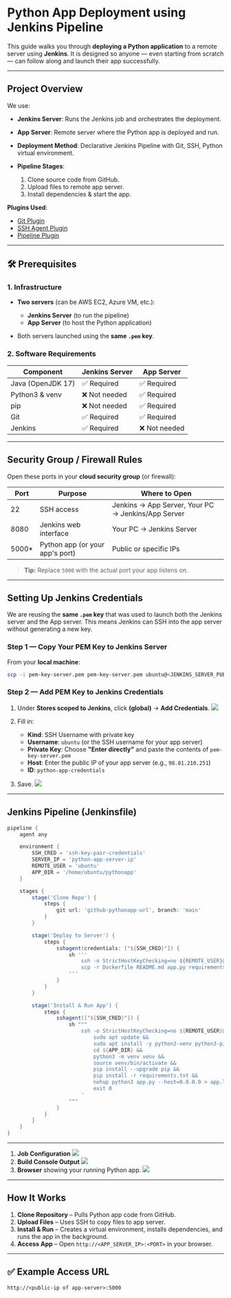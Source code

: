 # Python App Deployment using Jenkins Pipeline

This guide walks you through **deploying a Python application** to a remote server using **Jenkins**.
It is designed so anyone — even starting from scratch — can follow along and launch their app successfully.

---

## Project Overview

We use:

* **Jenkins Server**: Runs the Jenkins job and orchestrates the deployment.
* **App Server**: Remote server where the Python app is deployed and run.
* **Deployment Method**: Declarative Jenkins Pipeline with Git, SSH, Python virtual environment.
* **Pipeline Stages**:

  1. Clone source code from GitHub.
  2. Upload files to remote app server.
  3. Install dependencies & start the app.

**Plugins Used**:

* [Git Plugin](https://plugins.jenkins.io/git/)
* [SSH Agent Plugin](https://plugins.jenkins.io/ssh-agent/)
* [Pipeline Plugin](https://plugins.jenkins.io/workflow-aggregator/)

---

## 🛠 Prerequisites

### 1. Infrastructure

* **Two servers** (can be AWS EC2, Azure VM, etc.):

  * **Jenkins Server** (to run the pipeline)
  * **App Server** (to host the Python application)
* Both servers launched using the **same `.pem` key**.

### 2. Software Requirements

| Component         | Jenkins Server | App Server   |
| ----------------- | -------------- | ------------ |
| Java (OpenJDK 17) | ✅ Required     | ✅ Required   |
| Python3 & venv    | ❌ Not needed   | ✅ Required   |
| pip               | ❌ Not needed   | ✅ Required   |
| Git               | ✅ Required     | ✅ Required   |
| Jenkins           | ✅ Required     | ❌ Not needed |

---

## Security Group / Firewall Rules

Open these ports in your **cloud security group** (or firewall):

| Port   | Purpose                         | Where to Open                                      |
| ------ | ------------------------------- | -------------------------------------------------- |
| 22     | SSH access                      | Jenkins → App Server, Your PC → Jenkins/App Server |
| 8080   | Jenkins web interface           | Your PC → Jenkins Server                           |
| 5000\* | Python app (or your app's port) | Public or specific IPs                             |

> **Tip:** Replace `5000` with the actual port your app listens on.

---

## Setting Up Jenkins Credentials

We are reusing the **same `.pem` key** that was used to launch both the Jenkins server and the App server.
This means Jenkins can SSH into the app server without generating a new key.

### Step 1 — Copy Your PEM Key to Jenkins Server

From your **local machine**:

```bash
scp -i pem-key-server.pem pem-key-server.pem ubuntu@<JENKINS_SERVER_PUBLIC_IP>:/home/ubuntu/
```

### Step 2 — Add PEM Key to Jenkins Credentials

1. Under **Stores scoped to Jenkins**, click **(global)** → **Add Credentials**.
   ![](/python-app-img/credentials-1.png)
2. Fill in:

   * **Kind**: SSH Username with private key
   * **Username**: `ubuntu` (or the SSH username for your app server)
   * **Private Key**: Choose **"Enter directly"** and paste the contents of `pem-key-server.pem`
   * **Host**: Enter the public IP of your app server (e.g., `98.81.210.251`)
   * **ID**: `python-app-credentials`
3. Save.
   ![](/python-app-img/credentials-2.png)

---

## Jenkins Pipeline (Jenkinsfile)

```groovy
pipeline {
    agent any

    environment {
        SSH_CRED = 'ssh-key-pair-credentials'
        SERVER_IP = 'python-app-server-ip'
        REMOTE_USER = 'ubuntu'
        APP_DIR = '/home/ubuntu/pythonapp'
    }

    stages {
        stage('Clone Repo') {
            steps {
                git url: 'github-pythonapp-url', branch: 'main'
            }
        }

        stage('Deploy to Server') {
            steps {
                sshagent(credentials: ["${SSH_CRED}"]) {
                    sh '''
                        ssh -o StrictHostKeyChecking=no ${REMOTE_USER}@${SERVER_IP} "mkdir -p ${APP_DIR}"
                        scp -r Dockerfile README.md app.py requirements.txt test ${REMOTE_USER}@${SERVER_IP}:${APP_DIR}/
                    '''
                }
            }
        }

        stage('Install & Run App') {
            steps {
                sshagent(["${SSH_CRED}"]) {
                    sh """
                        ssh -o StrictHostKeyChecking=no ${REMOTE_USER}@${SERVER_IP} '
                            sudo apt update &&
                            sudo apt install -y python3-venv python3-pip &&
                            cd ${APP_DIR} &&
                            python3 -m venv venv &&
                            source venv/bin/activate &&
                            pip install --upgrade pip &&
                            pip install -r requirements.txt &&
                            nohup python3 app.py --host=0.0.0.0 > app.log 2>&1 &
                            exit 0
                        '
                    """
                }
            }
        }
    }
}
```

---

1. **Job Configuration** 
   ![](/python-app-img/job-config.png)
2. **Build Console Output** 
   ![](/python-app-img/build-success.png)
3. **Browser** showing your running Python app.
   ![](/python-app-img/final-output-1.png)

---

## How It Works

1. **Clone Repository** – Pulls Python app code from GitHub.
2. **Upload Files** – Uses SSH to copy files to app server.
3. **Install & Run** – Creates a virtual environment, installs dependencies, and runs the app in the background.
4. **Access App** – Open `http://<APP_SERVER_IP>:<PORT>` in your browser.

---

## ✅ Example Access URL

```
http://<public-ip of app-server>:5000
```
